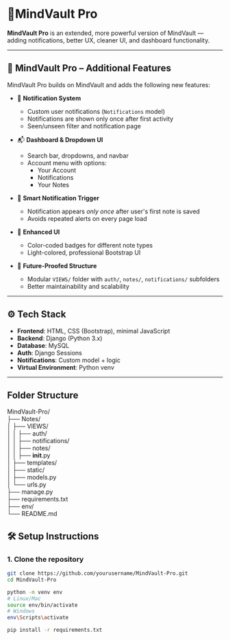 # 🧠MindVault Pro

**MindVault Pro** is an extended, more powerful version of MindVault — adding notifications, better UX, cleaner UI, and dashboard functionality.

---


## 🚀 MindVault Pro – Additional Features

MindVault Pro builds on MindVault and adds the following new features:

- 🔔 **Notification System**
  - Custom user notifications (`Notifications` model)
  - Notifications are shown only once after first activity
  - Seen/unseen filter and notification page

- 📬 **Dashboard & Dropdown UI**
  - Search bar, dropdowns, and navbar
  - Account menu with options:
    - Your Account
    - Notifications
    - Your Notes

- 📅 **Smart Notification Trigger**
  - Notification appears *only once* after user's first note is saved
  - Avoids repeated alerts on every page load

- 🎨 **Enhanced UI**
  - Color-coded badges for different note types
  - Light-colored, professional Bootstrap UI

- 🧠 **Future-Proofed Structure**
  - Modular `VIEWS/` folder with `auth/`, `notes/`, `notifications/` subfolders
  - Better maintainability and scalability

---

## ⚙️ Tech Stack

- **Frontend**: HTML, CSS (Bootstrap), minimal JavaScript
- **Backend**: Django (Python 3.x)
- **Database**: MySQL
- **Auth**: Django Sessions
- **Notifications**: Custom model + logic
- **Virtual Environment**: Python venv

---

## Folder Structure

MindVault-Pro/<br>
├── Notes/<br>
│   ├── VIEWS/<br>
│   │   ├── auth/<br>
│   │   ├── notifications/<br>
│   │   ├── notes/<br>
│   │   ├── __init__.py<br>
│   ├── templates/<br>
│   ├── static/<br>
│   ├── models.py<br>
│   └── urls.py<br>
├── manage.py<br>
├── requirements.txt<br>
├── env/<br>
└── README.md<br>


## 🛠️ Setup Instructions

### 1. Clone the repository
```bash
git clone https://github.com/yourusername/MindVault-Pro.git
cd MindVault-Pro

python -m venv env
# Linux/Mac
source env/bin/activate
# Windows
env\Scripts\activate

pip install -r requirements.txt
